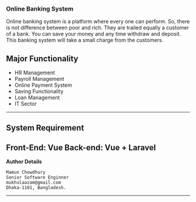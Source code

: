 ### Online Banking System

Online banking system is a platform where every one can perform. So, there is not difference between poor and rich. They are
trailed equally a customer of a bank. You can save your money and any time withdraw and deposit. This banking system will take
a small charge from the customers.

**Major Functionality**
-
- HR Management 
- Payroll Management
- Online Payment System 
- Saving Functionality
- Loan Management
- IT Sector

---
**System Requirement**
--
Front-End: Vue
Back-end: Vue + Laravel
--
**Author Details**

	Mamun Chowdhury
	Senior Software Enginner
	mukhulaazam@gmail.com
	Dhaka-1101, Bangladesh.
---
